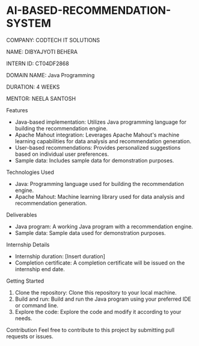 # AI-BASED-RECOMMENDATION-SYSTEM

COMPANY: CODTECH IT SOLUTIONS

NAME: DIBYAJYOTI BEHERA

INTERN ID: CT04DF2868

DOMAIN NAME: Java Programming

DURATION: 4 WEEKS

MENTOR: NEELA SANTOSH

Features
- Java-based implementation: Utilizes Java programming language for building the recommendation engine.
- Apache Mahout integration: Leverages Apache Mahout's machine learning capabilities for data analysis and recommendation generation.
- User-based recommendations: Provides personalized suggestions based on individual user preferences.
- Sample data: Includes sample data for demonstration purposes.

Technologies Used
- Java: Programming language used for building the recommendation engine.
- Apache Mahout: Machine learning library used for data analysis and recommendation generation.

Deliverables
- Java program: A working Java program with a recommendation engine.
- Sample data: Sample data used for demonstration purposes.

Internship Details
- Internship duration: [Insert duration]
- Completion certificate: A completion certificate will be issued on the internship end date.

Getting Started
1. Clone the repository: Clone this repository to your local machine.
2. Build and run: Build and run the Java program using your preferred IDE or command line.
3. Explore the code: Explore the code and modify it according to your needs.

Contribution
Feel free to contribute to this project by submitting pull requests or issues.



